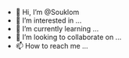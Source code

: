 - 👋 Hi, I’m @Souklom
- 👀 I’m interested in ...
- 🌱 I’m currently learning ...
- 💞️ I’m looking to collaborate on ...
- 📫 How to reach me ...

<!---
Souklom/Souklom is a ✨ special ✨ repository because its `README.md` (this file) appears on your GitHub profile.
You can click the Preview link to take a look at your changes.
--->
